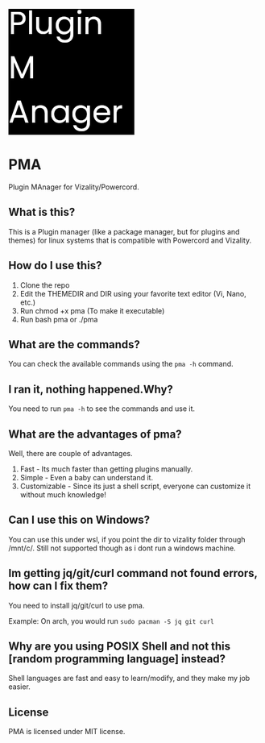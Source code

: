 <p align="left">
<img src="./assets/pma.png">
</p>


# PMA
Plugin MAnager for Vizality/Powercord.

## What is this?
This is a Plugin manager (like a package manager, but for plugins and themes) for linux systems that is compatible with Powercord and Vizality.

## How do I use this?
1. Clone the repo
2. Edit the THEMEDIR and DIR using your favorite text editor (Vi, Nano, etc.)
3. Run chmod +x pma (To make it executable)
4. Run bash pma or ./pma


## What are the commands?
You can check the available commands using the `pma -h` command.

## I ran it, nothing happened.Why?
You need to run `pma -h` to see the commands and use it.

## What are the advantages of pma?
Well, there are couple of advantages.
1. Fast - Its much faster than getting plugins manually.
2. Simple - Even a baby can understand it.
3. Customizable - Since its just a shell script, everyone can customize it without much knowledge!

## Can I use this on Windows?
You can use this under wsl, if you point the dir to vizality folder through /mnt/c/.
Still not supported though as i dont run a windows machine.

## Im getting jq/git/curl command not found errors, how can I fix them?
You need to install jq/git/curl to use pma.

Example: On arch, you would run `sudo pacman -S jq git curl`

## Why are you using POSIX Shell and not this [random programming language] instead?
Shell languages are fast and easy to learn/modify, and they make my job easier.

## License
PMA is licensed under MIT license.
